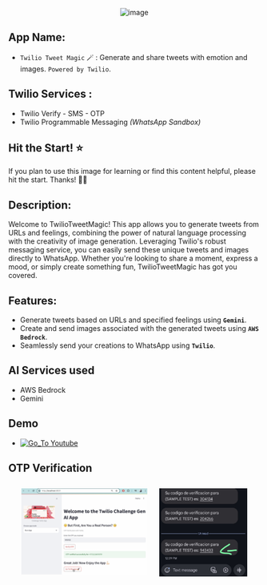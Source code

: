 <p align="center">
  <img width="400" alt="image" src="https://media.dev.to/cdn-cgi/image/width=1000,height=420,fit=cover,gravity=auto,format=auto/https%3A%2F%2Fdev-to-uploads.s3.amazonaws.com%2Fuploads%2Farticles%2Ftvm2d9d8gdp37qxv0lu9.png">
</p>

## App Name: 
- `Twilio Tweet Magic` 🪄 : Generate and share tweets with emotion and images. `Powered by Twilio`.



## Twilio Services :
- Twilio Verify - SMS - OTP
- Twilio Programmable Messaging *(WhatsApp Sandbox)*

## Hit the Start! ⭐

If you plan to use this image for learning or find this content helpful, please hit the start. Thanks! 🙌🏻

## Description:

Welcome to TwilioTweetMagic! This app allows you to generate tweets from URLs and feelings, combining the power of natural language processing with the creativity of image generation. Leveraging Twilio's robust messaging service, you can easily send these unique tweets and images directly to WhatsApp. Whether you're looking to share a moment, express a mood, or simply create something fun, TwilioTweetMagic has got you covered.

## Features:

- Generate tweets based on URLs and specified feelings using **`Gemini`**.
- Create and send images associated with the generated tweets using **`AWS Bedrock`**.
- Seamlessly send your creations to WhatsApp using **`Twilio`**.

## AI Services used

- AWS Bedrock
- Gemini 

## Demo

- [![Go_To Youtube](https://img.shields.io/badge/Go_To-Youtube-red)](https://youtu.be/vrVCNIXE0_0?si=BI_fHkIdps3fZmFD) 




## OTP Verification 

<p align="center">
  <img src="https://github.com/alexbonella/challenge-twilio-tweet-magic-app/blob/main/media/OTP_App.png?raw=true" alt="Image 1" width="50%" style="vertical-align: top; margin: 10px;">
  <img src="https://github.com/alexbonella/challenge-twilio-tweet-magic-app/blob/main/media/otp_sms_little.jpeg?raw=true" alt="Image 2" width="35%" style="vertical-align: top; margin: 10px;">
</p>


